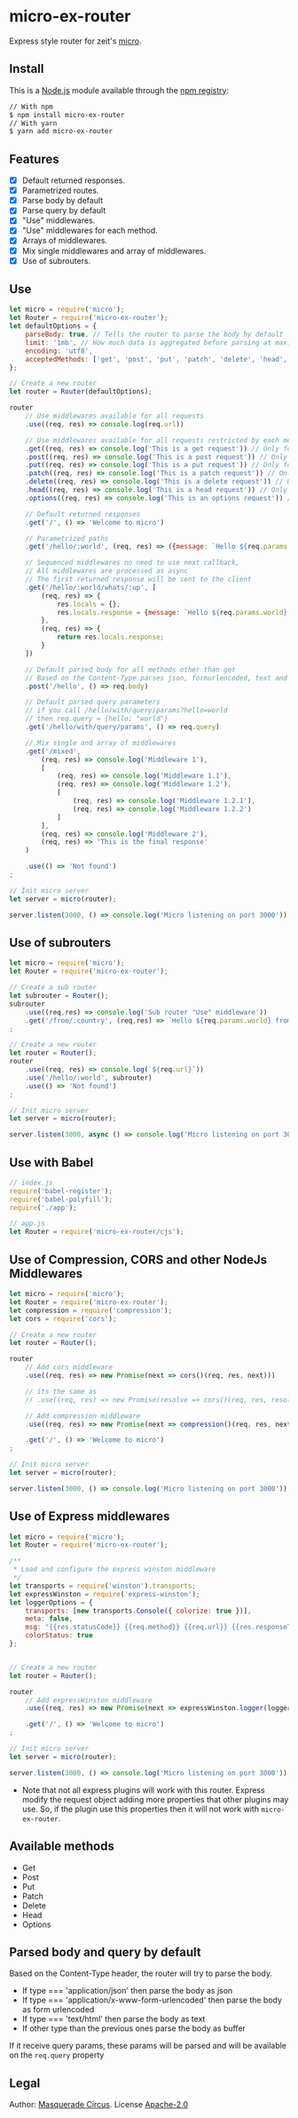 # micro-ex-router

Express style router for zeit's [micro](https://github.com/zeit/micro).

## Install

This is a [Node.js](https://nodejs.org/en/) module available through the [npm registry](https://www.npmjs.com/):

```bash
// With npm
$ npm install micro-ex-router
// With yarn
$ yarn add micro-ex-router
```
## Features

- [X] Default returned responses.
- [X] Parametrized routes.
- [X] Parse body by default
- [X] Parse query by default
- [X] "Use" middlewares.
- [X] "Use" middlewares for each method.
- [X] Arrays of middlewares.
- [X] Mix single middlewares and array of middlewares.
- [X] Use of subrouters.

## Use

```javascript
let micro = require('micro');
let Router = require('micro-ex-router');
let defaultOptions = {
    parseBody: true, // Tells the router to parse the body by default
    limit: '1mb', // How much data is aggregated before parsing at max. It can be a Number of bytes or a string like '1mb'.
    encoding: 'utf8',
    acceptedMethods: ['get', 'post', 'put', 'patch', 'delete', 'head', 'options', 'use'] // The methods that will be handled by the router
};

// Create a new router
let router = Router(defaultOptions);

router
    // Use middlewares available for all requests
    .use((req, res) => console.log(req.url))

    // Use middlewares available for all requests restricted by each method
    .get((req, res) => console.log('This is a get request')) // Only for GET requests
    .post((req, res) => console.log('This is a post request')) // Only for POST requests
    .put((req, res) => console.log('This is a put request')) // Only for PUT requests
    .patch((req, res) => console.log('This is a patch request')) // Only for PATCH requests
    .delete((req, res) => console.log('This is a delete request')) // Only for DELETE requests
    .head((req, res) => console.log('This is a head request')) // Only for HEAD requests
    .options((req, res) => console.log('This is an options request')) // Only for OPTIONS requests

    // Default returned responses
    .get('/', () => 'Welcome to micro')

    // Parametrized paths
    .get('/hello/:world', (req, res) => ({message: `Hello ${req.params.world}`}))

    // Sequenced middlewares no need to use next callback,
    // All middlewares are processed as async
    // The first returned response will be sent to the client
    .get('/hello/:world/whats/:up', [
        (req, res) => {
            res.locals = {};
            res.locals.response = {message: `Hello ${req.params.world} whats ${req.params.up}`};
        },
        (req, res) => {
            return res.locals.response;
        }
    ])

    // Default parsed body for all methods other than get
    // Based on the Content-Type parses json, formurlencoded, text and and buffer
    .post('/hello', () => req.body)

    // Default parsed query parameters
    // if you call /hello/with/query/params?hello=world
    // then req.query = {hello: "world"}
    .get('/hello/with/query/params', () => req.query)

    // Mix single and array of middlewares
    .get('/mixed',
        (req, res) => console.log('Middleware 1'),
        [
            (req, res) => console.log('Middleware 1.1'),
            (req, res) => console.log('Middleware 1.2'),
            [
                (req, res) => console.log('Middleware 1.2.1'),
                (req, res) => console.log('Middleware 1.2.2')
            ]
        ],
        (req, res) => console.log('Middleware 2'),
        (req, res) => 'This is the final response'
    )

    .use(() => 'Not found')
;

// Init micro server
let server = micro(router);

server.listen(3000, () => console.log('Micro listening on port 3000'));
```

## Use of subrouters
```javascript
let micro = require('micro');
let Router = require('micro-ex-router');

// Create a sub router
let subrouter = Router();
subrouter
    .use((req,res) => console.log('Sub router "Use" middleware'))
    .get('/from/:country', (req,res) => `Hello ${req.params.world} from ${req.params.country}`)
;

// Create a new router
let router = Router();
router
    .use((req, res) => console.log(`${req.url}`))
    .use('/hello/:world', subrouter)
    .use(() => 'Not found')
;

// Init micro server
let server = micro(router);

server.listen(3000, async () => console.log('Micro listening on port 3000'));
```

## Use with Babel
```javascript
// index.js
require('babel-register');
require('babel-polyfill');
require('./app');

// app.js
let Router = require('micro-ex-router/cjs');
```

## Use of Compression, CORS and other NodeJs Middlewares
```javascript
let micro = require('micro');
let Router = require('micro-ex-router');
let compression = require('compression');
let cors = require('cors');

// Create a new router
let router = Router();

router
    // Add cors middleware
    .use((req, res) => new Promise(next => cors()(req, res, next)))

    // its the same as
    // .use((req, res) => new Promise(resolve => cors()(req, res, resolve)))

    // Add compression middleware
    .use((req, res) => new Promise(next => compression()(req, res, next)))

    .get('/', () => 'Welcome to micro')
;

// Init micro server
let server = micro(router);

server.listen(3000, () => console.log('Micro listening on port 3000'));
```

## Use of Express middlewares
```javascript
let micro = require('micro');
let Router = require('micro-ex-router');

/**
 * Load and configure the express winston middleware
 */
let transports = require('winston').transports;
let expressWinston = require('express-winston');
let loggerOptions = {
    transports: [new transports.Console({ colorize: true })],
    meta: false,
    msg: "{{res.statusCode}} {{req.method}} {{req.url}} {{res.responseTime}}ms",
    colorStatus: true
};


// Create a new router
let router = Router();

router
    // Add expressWinston middleware
    .use((req, res) => new Promise(next => expressWinston.logger(loggerOptions)(req, res, next)))

    .get('/', () => 'Welcome to micro')
;

// Init micro server
let server = micro(router);

server.listen(3000, () => console.log('Micro listening on port 3000'));
```
* Note that not all express plugins will work with this router. Express modify the request object adding more properties that other plugins may use. So, if the plugin use this properties then it will not work with `micro-ex-router`.

## Available methods

- Get
- Post
- Put
- Patch
- Delete
- Head
- Options

## Parsed body and query by default

Based on the Content-Type header, the router will try to parse the body.
- If type === 'application/json' then parse the body as json
- If type === 'application/x-www-form-urlencoded' then parse the body as form urlencoded
- If type === 'text/html' then parse the body as text
- If other type than the previous ones parse the body as buffer

If it receive query params, these params will be parsed and will be available on the `req.query` property

## Legal

Author: [Masquerade Circus](http://masquerade-circus.net). License [Apache-2.0](https://opensource.org/licenses/Apache-2.0)
